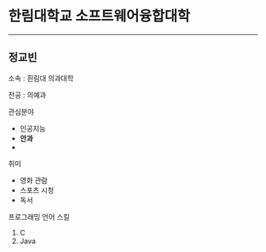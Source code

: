 # 한림대학교 소프트웨어융합대학
---
정교빈
---
소속 : 흰림대 의과대학

전공 : 의예과

관심분야   
* 인공지능
* **안과**
* 

취미   
* 영화 관람
* 스포츠 시청
* 독서

프로그래밍 언어 스킬   
1. C
2. Java

